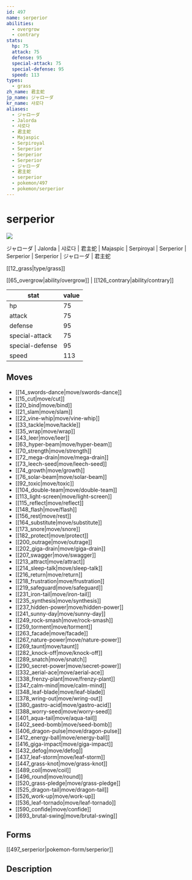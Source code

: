 ```yaml
---
id: 497
name: serperior
abilities:
  - overgrow
  - contrary
stats:
  hp: 75
  attack: 75
  defense: 95
  special-attack: 75
  special-defense: 95
  speed: 113
types:
  - grass
zh_name: 君主蛇
jp_name: ジャローダ
kr_name: 샤로다
aliases:
  - ジャローダ
  - Jalorda
  - 샤로다
  - 君主蛇
  - Majaspic
  - Serpiroyal
  - Serperior
  - Serperior
  - Serperior
  - ジャローダ
  - 君主蛇
  - serperior
  - pokemon/497
  - pokemon/serperior
---
```

# serperior

![](https://raw.githubusercontent.com/PokeAPI/sprites/master/sprites/pokemon/497.png)

ジャローダ | Jalorda | 샤로다 | 君主蛇 | Majaspic | Serpiroyal | Serperior | Serperior | Serperior | ジャローダ | 君主蛇

[[12_grass|type/grass]]

[[65_overgrow|ability/overgrow]] | [[126_contrary|ability/contrary]]

|stat|value|
|---|---|
|hp|75|
|attack|75|
|defense|95|
|special-attack|75|
|special-defense|95|
|speed|113|


## Moves

- [[14_swords-dance|move/swords-dance]]
- [[15_cut|move/cut]]
- [[20_bind|move/bind]]
- [[21_slam|move/slam]]
- [[22_vine-whip|move/vine-whip]]
- [[33_tackle|move/tackle]]
- [[35_wrap|move/wrap]]
- [[43_leer|move/leer]]
- [[63_hyper-beam|move/hyper-beam]]
- [[70_strength|move/strength]]
- [[72_mega-drain|move/mega-drain]]
- [[73_leech-seed|move/leech-seed]]
- [[74_growth|move/growth]]
- [[76_solar-beam|move/solar-beam]]
- [[92_toxic|move/toxic]]
- [[104_double-team|move/double-team]]
- [[113_light-screen|move/light-screen]]
- [[115_reflect|move/reflect]]
- [[148_flash|move/flash]]
- [[156_rest|move/rest]]
- [[164_substitute|move/substitute]]
- [[173_snore|move/snore]]
- [[182_protect|move/protect]]
- [[200_outrage|move/outrage]]
- [[202_giga-drain|move/giga-drain]]
- [[207_swagger|move/swagger]]
- [[213_attract|move/attract]]
- [[214_sleep-talk|move/sleep-talk]]
- [[216_return|move/return]]
- [[218_frustration|move/frustration]]
- [[219_safeguard|move/safeguard]]
- [[231_iron-tail|move/iron-tail]]
- [[235_synthesis|move/synthesis]]
- [[237_hidden-power|move/hidden-power]]
- [[241_sunny-day|move/sunny-day]]
- [[249_rock-smash|move/rock-smash]]
- [[259_torment|move/torment]]
- [[263_facade|move/facade]]
- [[267_nature-power|move/nature-power]]
- [[269_taunt|move/taunt]]
- [[282_knock-off|move/knock-off]]
- [[289_snatch|move/snatch]]
- [[290_secret-power|move/secret-power]]
- [[332_aerial-ace|move/aerial-ace]]
- [[338_frenzy-plant|move/frenzy-plant]]
- [[347_calm-mind|move/calm-mind]]
- [[348_leaf-blade|move/leaf-blade]]
- [[378_wring-out|move/wring-out]]
- [[380_gastro-acid|move/gastro-acid]]
- [[388_worry-seed|move/worry-seed]]
- [[401_aqua-tail|move/aqua-tail]]
- [[402_seed-bomb|move/seed-bomb]]
- [[406_dragon-pulse|move/dragon-pulse]]
- [[412_energy-ball|move/energy-ball]]
- [[416_giga-impact|move/giga-impact]]
- [[432_defog|move/defog]]
- [[437_leaf-storm|move/leaf-storm]]
- [[447_grass-knot|move/grass-knot]]
- [[489_coil|move/coil]]
- [[496_round|move/round]]
- [[520_grass-pledge|move/grass-pledge]]
- [[525_dragon-tail|move/dragon-tail]]
- [[526_work-up|move/work-up]]
- [[536_leaf-tornado|move/leaf-tornado]]
- [[590_confide|move/confide]]
- [[693_brutal-swing|move/brutal-swing]]

## Forms



[[497_serperior|pokemon-form/serperior]]

## Description



